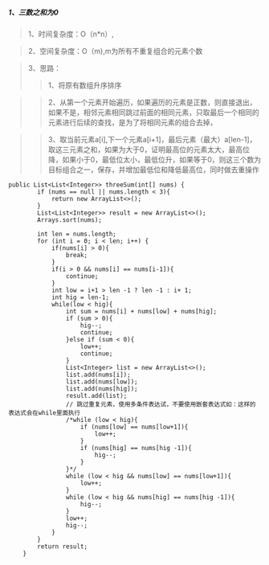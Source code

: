##### 1、三数之和为0
> 1、时间复杂度：O（n*n）,

> 2、空间复杂度：O（m),m为所有不重复组合的元素个数

> 3、思路：
>> 1、将原有数组升序排序

>> 2、从第一个元素开始遍历，如果遍历的元素是正数，则直接退出，如果不是，相邻元素相同跳过前面的相同元素，只取最后一个相同的元素进行后续的查找，是为了将相同元素的组合去掉，

>> 3、取当前元素a[i],下一个元素a[i+1]，最后元素（最大）a[len-1]，取这三元素之和，如果为大于0，证明最高位的元素太大，最高位降，如果小于0，最低位太小，最低位升，如果等于0，则这三个数为目标组合之一，保存，并增加最低位和降低最高位，同时做去重操作

```
public List<List<Integer>> threeSum(int[] nums) {
        if (nums == null || nums.length < 3){
            return new ArrayList<>();
        }
        List<List<Integer>> result = new ArrayList<>();
        Arrays.sort(nums);
        
        int len = nums.length;
        for (int i = 0; i < len; i++) {
            if(nums[i] > 0){
                break;
            }
            if(i > 0 && nums[i] == nums[i-1]){
                continue;
            }
            int low = i+1 > len -1 ? len -1 : i+ 1;
            int hig = len-1;
            while(low < hig){
                int sum = nums[i] + nums[low] + nums[hig];
                if (sum > 0){
                    hig--;
                    continue;
                }else if (sum < 0){
                    low++;
                    continue;
                }
                List<Integer> list = new ArrayList<>();
                list.add(nums[i]);
                list.add(nums[low]);
                list.add(nums[hig]);
                result.add(list);
                // 跳过重复元素，使用多条件表达试，不要使用嵌套表达式如：这样的表达式会在while里面执行
                /*while (low < hig){
                    if (nums[low] == nums[low+1]){
                        low++;
                    }
                    if (nums[hig] == nums[hig -1]){
                        hig--;
                    }
                }*/
                while (low < hig && nums[low] == nums[low+1]){
                    low++;
                }
                while (low < hig && nums[hig] == nums[hig -1]){
                    hig--;
                }
                low++;
                hig--;
            }
        }
        return result;
    }
```